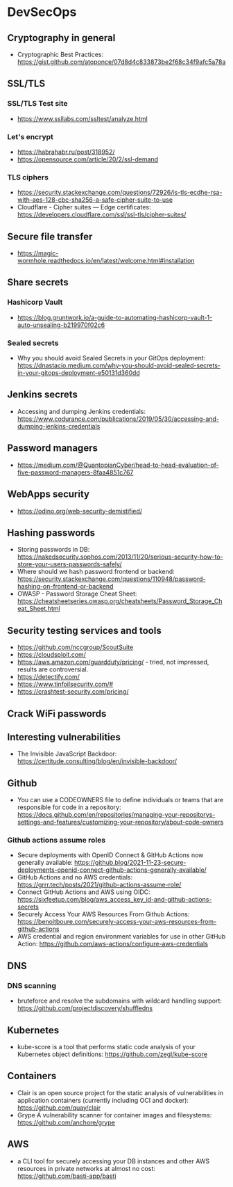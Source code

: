 # DevSecOps
## Cryptography in general

* Cryptographic Best Practices: https://gist.github.com/atoponce/07d8d4c833873be2f68c34f9afc5a78a

## SSL/TLS
### SSL/TLS Test site

* https://www.ssllabs.com/ssltest/analyze.html

### Let's encrypt

* https://habrahabr.ru/post/318952/
* https://opensource.com/article/20/2/ssl-demand

### TLS ciphers

* https://security.stackexchange.com/questions/72926/is-tls-ecdhe-rsa-with-aes-128-cbc-sha256-a-safe-cipher-suite-to-use
* Cloudflare - Cipher suites — Edge certificates: https://developers.cloudflare.com/ssl/ssl-tls/cipher-suites/

## Secure file transfer

* https://magic-wormhole.readthedocs.io/en/latest/welcome.html#installation

## Share secrets
### Hashicorp Vault

* https://blog.gruntwork.io/a-guide-to-automating-hashicorp-vault-1-auto-unsealing-b219970f02c6

### Sealed secrets

* Why you should avoid Sealed Secrets in your GitOps deployment: https://dnastacio.medium.com/why-you-should-avoid-sealed-secrets-in-your-gitops-deployment-e50131d360dd

## Jenkins secrets

* Accessing and dumping Jenkins credentials: https://www.codurance.com/publications/2019/05/30/accessing-and-dumping-jenkins-credentials

## Password managers

* https://medium.com/@QuantopianCyber/head-to-head-evaluation-of-five-password-managers-8faa4851c767

## WebApps security

* https://odino.org/web-security-demistified/

## Hashing passwords

* Storing passwords in DB: https://nakedsecurity.sophos.com/2013/11/20/serious-security-how-to-store-your-users-passwords-safely/
* Where should we hash password frontend or backend: https://security.stackexchange.com/questions/110948/password-hashing-on-frontend-or-backend
* OWASP - Password Storage Cheat Sheet: https://cheatsheetseries.owasp.org/cheatsheets/Password_Storage_Cheat_Sheet.html

## Security testing services and tools

* https://github.com/nccgroup/ScoutSuite
* https://cloudsploit.com/
* https://aws.amazon.com/guardduty/pricing/ - tried, not impressed, results are controversial.
* https://detectify.com/
* https://www.tinfoilsecurity.com/#
* https://crashtest-security.com/pricing/ 

## Crack WiFi passwords

## Interesting vulnerabilities

* The Invisible JavaScript Backdoor: https://certitude.consulting/blog/en/invisible-backdoor/

## Github

* You can use a CODEOWNERS file to define individuals or teams that are responsible for code in a repository: https://docs.github.com/en/repositories/managing-your-repositorys-settings-and-features/customizing-your-repository/about-code-owners

### Github actions assume roles

* Secure deployments with OpenID Connect & GitHub Actions now generally available: https://github.blog/2021-11-23-secure-deployments-openid-connect-github-actions-generally-available/
* GitHub Actions and no AWS credentials: https://grrr.tech/posts/2021/github-actions-assume-role/
* Connect GitHub Actions and AWS using OIDC: https://sixfeetup.com/blog/aws_access_key_id-and-github-actions-secrets
* Securely Access Your AWS Resources From Github Actions: https://benoitboure.com/securely-access-your-aws-resources-from-github-actions
* AWS credential and region environment variables for use in other GitHub Action: https://github.com/aws-actions/configure-aws-credentials

## DNS
### DNS scanning

* bruteforce and resolve the subdomains with wildcard handling support: https://github.com/projectdiscovery/shuffledns

## Kubernetes

* kube-score is a tool that performs static code analysis of your Kubernetes object definitions: https://github.com/zegl/kube-score

## Containers

* Clair is an open source project for the static analysis of vulnerabilities in application containers (currently including OCI and docker): https://github.com/quay/clair
* Grype A vulnerability scanner for container images and filesystems: https://github.com/anchore/grype

## AWS

* a CLI tool for securely accessing your DB instances and other AWS resources in private networks at almost no cost: https://github.com/basti-app/basti
